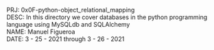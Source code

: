 PRJ: 0x0F-python-object_relational_mapping\
DESC: In this directory we cover databases in the python programming language using MySQLdb and SQLAlchemy\
NAME: Manuel Figueroa\
DATE: 3 - 25 - 2021 through 3 - 26 - 2021